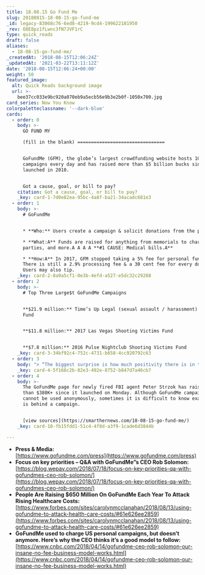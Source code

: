 ```yaml
---
title: 18.08.15 Go Fund Me
slug: 20180815-18-08-15-go-fund-me
_id: legacy-83068c76-6ed8-4219-9cd4-199622181950
_rev: O8E8pz1fLwnc3fN7JVF1rC
type: quick_reads
draft: false
aliases:
  - 18-08-15-go-fund-me/
_createdAt: '2018-08-15T12:06:24Z'
_updatedAt: '2021-03-22T13:11:12Z'
date: '2018-08-15T12:06:24+00:00'
weight: 50
featured_image:
  alt: Quick Reads background image
  url: >-
    bee37cc033e9bc920a070eb9a5ecb56e9b3e2b0f-1050x700.jpg
card_series: Now You Know
colorpaletteclassname: '--dark-blue'
cards:
  - order: 0
    body: >-
      GO FUND MY  

      (fill in the blank) ================================


      GoFundMe (GFM), the globe’s largest crowdfunding website hosts 10,000 new
      campaigns every day and has raised more than $5 billion bucks since it
      launched in 2010.


      Got a cause, goal, or bill to pay?
    citation: Got a cause, goal, or bill to pay?
    _key: card-1-7d0e82ea-95bc-4a8f-ba21-34acadc681e3
  - order: 1
    body: >-
      # GoFundMe


      * **Who:** Users create a campaign & solicit donations from the public.

      * **What:A** Funds are raised for anything from memorials to charities,
      parties, and more.A A A A **#1 CAUSE: Medical bills.A**

      * **How:A** In 2017, GFM stopped taking a 5% fee for personal funds.A
      There is still a 2.9% processing fee & a 30 cent fee for every donation.
      Users may also tip.
    _key: card-2-8a9a5cf1-0e3b-4efd-a527-e5dc32c29288
  - order: 2
    body: >-
      # Top Three Large$t GoFundMe Campaigns


      **$21.9 million:** Time’s Up Legal (sexual assault / harassment) Defense
      Fund


      **$11.8 million:** 2017 Las Vegas Shooting Victims Fund


      **$7.8 million:** 2016 Pulse Nightclub Shooting Victims Fund
    _key: card-3-34bf92c4-752c-4731-b658-4cc920792c63
  - order: 3
    body: "> “The biggest surprise is how much positivity there is in the world. News cycles and the social web often present a barrage of negativity. Yet I’ve been surprised by just how much people are compassionate, sympathetic, and empathetic a\x13 they genuinely want to help.”  \n  \n  \n  \nGoFundMe CEO Rob Solomon"
    _key: card-4-5f168c2b-82e3-492e-8752-b847d7a46cb7
  - order: 4
    body: >-
      The GoFundMe page for newly fired FBI agent Peter Strzok has raised more
      than $380K+ since it launched on Monday. Although GoFundMe campaigns
      cannot be used anonymously, sometimes it is difficult to know exactly who
      is behind a campaign.


      [view sources](https://smarthernews.com/18-08-15-go-fund-me/)
    _key: card-10-fb15fdd1-51c4-4f8d-a3f9-1cade6d3844b

---
```

* **Press & Media:**  
[https://www.gofundme.com/press](https://www.gofundme.com/press)
* **Focus on key priorities – Q&A with GoFundMe”s CEO Rob Solomon:** [https://blog.wepay.com/2018/07/18/focus-on-key-priorities-qa-with-gofundmes-ceo-rob-solomon/](https://blog.wepay.com/2018/07/18/focus-on-key-priorities-qa-with-gofundmes-ceo-rob-solomon/)
* **People Are Raising $650 Million On GoFundMe Each Year To Attack Rising Healthcare Costs:**  
[https://www.forbes.com/sites/carolynmcclanahan/2018/08/13/using-gofundme-to-attack-health-care-costs/#61e626ee2859](https://www.forbes.com/sites/carolynmcclanahan/2018/08/13/using-gofundme-to-attack-health-care-costs/#61e626ee2859)
* **GoFundMe used to charge US personal campaigns, but doesn’t anymore. Here’s why the CEO thinks it’s a good model to follow:**  
[https://www.cnbc.com/2018/04/14/gofundme-ceo-rob-solomon-our-insane-no-fee-business-model-works.html](https://www.cnbc.com/2018/04/14/gofundme-ceo-rob-solomon-our-insane-no-fee-business-model-works.html)
